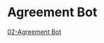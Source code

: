 # Agreement Bot

[02-Agreement Bot](https://colab.research.google.com/drive/1BaMYmFZsL3l1AxO7jkGm2GY8soXam-F6?usp=sharing)